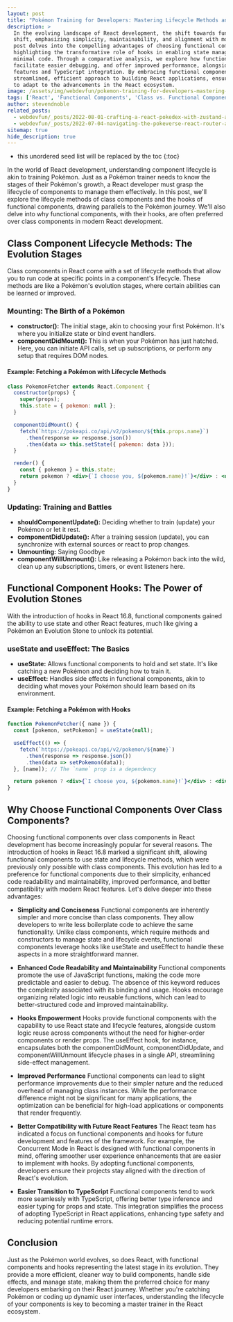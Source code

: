 ```yaml
---
layout: post
title: "Pokémon Training for Developers: Mastering Lifecycle Methods and Hooks in React"
description: >
  In the evolving landscape of React development, the shift towards functional components signifies a paradigm
  shift, emphasizing simplicity, maintainability, and alignment with modern JavaScript practices. This blog
  post delves into the compelling advantages of choosing functional components over class components,
  highlighting the transformative role of hooks in enabling state management and lifecycle features with
  minimal code. Through a comparative analysis, we explore how functional components enhance code readability,
  facilitate easier debugging, and offer improved performance, alongside better compatibility with future React
  features and TypeScript integration. By embracing functional components, developers can leverage a more
  streamlined, efficient approach to building React applications, ensuring their projects are well-positioned
  to adapt to the advancements in the React ecosystem.
image: /assets/img/webdevfun/pokemon-training-for-developers-mastering-lifecycle-methods-and-hooks-in-react.jpg
tags: ['React', 'Functional Components', 'Class vs. Functional Components', 'React Hooks', 'React Lifecycle Methods', 'PokeAPI']
author: stevendnoble
related_posts:
  - webdevfun/_posts/2022-08-01-crafting-a-react-pokedex-with-zustand-a-simpler-state-management-saga.md
  - webdevfun/_posts/2022-07-04-navigating-the-pokeverse-react-router-and-your-pokedex-app.md
sitemap: true
hide_description: true
---
```


* this unordered seed list will be replaced by the toc
{:toc}

In the world of React development, understanding component lifecycle is akin to training Pokémon. Just as a Pokémon trainer needs to know the stages of their Pokémon's growth, a React developer must grasp the lifecycle of components to manage them effectively. In this post, we'll explore the lifecycle methods of class components and the hooks of functional components, drawing parallels to the Pokémon journey. We'll also delve into why functional components, with their hooks, are often preferred over class components in modern React development.

## Class Component Lifecycle Methods: The Evolution Stages

Class components in React come with a set of lifecycle methods that allow you to run code at specific points in a component's lifecycle. These methods are like a Pokémon's evolution stages, where certain abilities can be learned or improved.

### Mounting: The Birth of a Pokémon

* **constructor():** The initial stage, akin to choosing your first Pokémon. It's where you initialize state or bind event handlers.
* **componentDidMount():** This is when your Pokémon has just hatched. Here, you can initiate API calls, set up subscriptions, or perform any setup that requires DOM nodes.

#### Example: Fetching a Pokémon with Lifecycle Methods

~~~jsx
class PokemonFetcher extends React.Component {
  constructor(props) {
    super(props);
    this.state = { pokemon: null };
  }

  componentDidMount() {
    fetch(`https://pokeapi.co/api/v2/pokemon/${this.props.name}`)
      .then(response => response.json())
      .then(data => this.setState({ pokemon: data }));
  }

  render() {
    const { pokemon } = this.state;
    return pokemon ? <div>{`I choose you, ${pokemon.name}!`}</div> : <div>Loading...</div>;
  }
}
~~~

### Updating: Training and Battles

* **shouldComponentUpdate():** Deciding whether to train (update) your Pokémon or let it rest.
* **componentDidUpdate():** After a training session (update), you can synchronize with external sources or react to prop changes.
* **Unmounting:** Saying Goodbye
* **componentWillUnmount():** Like releasing a Pokémon back into the wild, clean up any subscriptions, timers, or event listeners here.

## Functional Component Hooks: The Power of Evolution Stones

With the introduction of hooks in React 16.8, functional components gained the ability to use state and other React features, much like giving a Pokémon an Evolution Stone to unlock its potential.

### useState and useEffect: The Basics

* **useState:** Allows functional components to hold and set state. It's like catching a new Pokémon and deciding how to train it.
* **useEffect:** Handles side effects in functional components, akin to deciding what moves your Pokémon should learn based on its environment.

#### Example: Fetching a Pokémon with Hooks

~~~jsx
function PokemonFetcher({ name }) {
  const [pokemon, setPokemon] = useState(null);

  useEffect(() => {
    fetch(`https://pokeapi.co/api/v2/pokemon/${name}`)
      .then(response => response.json())
      .then(data => setPokemon(data));
  }, [name]); // The `name` prop is a dependency

  return pokemon ? <div>{`I choose you, ${pokemon.name}!`}</div> : <div>Loading...</div>;
}
~~~

## Why Choose Functional Components Over Class Components?

Choosing functional components over class components in React development has become increasingly popular for several reasons. The introduction of hooks in React 16.8 marked a significant shift, allowing functional components to use state and lifecycle methods, which were previously only possible with class components. This evolution has led to a preference for functional components due to their simplicity, enhanced code readability and maintainability, improved performance, and better compatibility with modern React features. Let's delve deeper into these advantages:

* **Simplicity and Conciseness** Functional components are inherently simpler and more concise than class components. They allow developers to write less boilerplate code to achieve the same functionality. Unlike class components, which require methods and constructors to manage state and lifecycle events, functional components leverage hooks like useState and useEffect to handle these aspects in a more straightforward manner.

* **Enhanced Code Readability and Maintainability** Functional components promote the use of JavaScript functions, making the code more predictable and easier to debug. The absence of this keyword reduces the complexity associated with its binding and usage. Hooks encourage organizing related logic into reusable functions, which can lead to better-structured code and improved maintainability.

* **Hooks Empowerment** Hooks provide functional components with the capability to use React state and lifecycle features, alongside custom logic reuse across components without the need for higher-order components or render props. The useEffect hook, for instance, encapsulates both the componentDidMount, componentDidUpdate, and componentWillUnmount lifecycle phases in a single API, streamlining side-effect management.

* **Improved Performance** Functional components can lead to slight performance improvements due to their simpler nature and the reduced overhead of managing class instances. While the performance difference might not be significant for many applications, the optimization can be beneficial for high-load applications or components that render frequently.

* **Better Compatibility with Future React Features** The React team has indicated a focus on functional components and hooks for future development and features of the framework. For example, the Concurrent Mode in React is designed with functional components in mind, offering smoother user experience enhancements that are easier to implement with hooks. By adopting functional components, developers ensure their projects stay aligned with the direction of React's evolution.

* **Easier Transition to TypeScript** Functional components tend to work more seamlessly with TypeScript, offering better type inference and easier typing for props and state. This integration simplifies the process of adopting TypeScript in React applications, enhancing type safety and reducing potential runtime errors.


## Conclusion

Just as the Pokémon world evolves, so does React, with functional components and hooks representing the latest stage in its evolution. They provide a more efficient, cleaner way to build components, handle side effects, and manage state, making them the preferred choice for many developers embarking on their React journey. Whether you're catching Pokémon or coding up dynamic user interfaces, understanding the lifecycle of your components is key to becoming a master trainer in the React ecosystem.